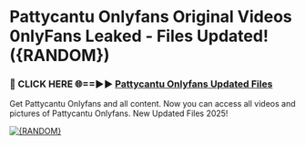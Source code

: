 # Pattycantu Onlyfans Original Videos 0nlyFans Leaked - Files Updated! ({RANDOM})

<h3>🔴 CLICK HERE 🌐==►► <a href="https://betterlinks.top/A2PfLJ" rel="nofollow">Pattycantu Onlyfans Updated Files</a></h3>

Get Pattycantu Onlyfans and all content. Now you can access all videos and pictures of Pattycantu Onlyfans. New Updated Files 2025!

[![{RANDOM}](https://i.imgur.com/ppqm5kG.gif)](https://betterlinks.top/A2PfLJ)